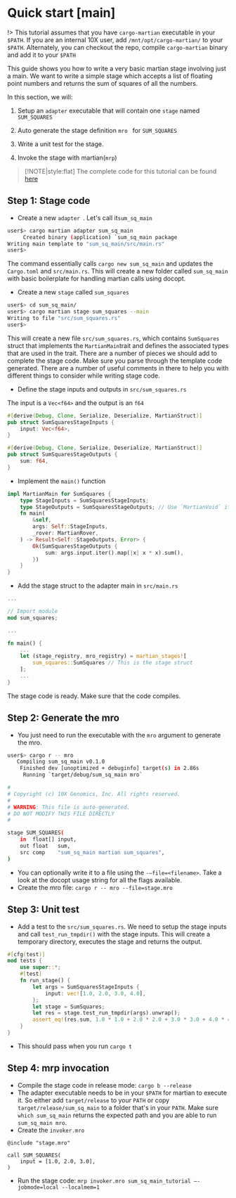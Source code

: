 # Quick start [main]

!> This tutorial assumes that you have `cargo-martian` executable in your `$PATH`. If you are an internal 10X user, add `/mnt/opt/cargo-martian/` to your `$PATH`. Alternately, you can checkout the repo, compile `cargo-martian` binary and add it to your `$PATH`

This guide shows you how to write a very basic martian stage involving just a main. We want to write a simple stage which accepts a list of floating point numbers and returns the sum of squares of all the numbers.

In this section, we will:

1. Setup an `adapter` executable that will contain one `stage` named `SUM_SQUARES`

2. Auto generate the stage definition `mro ` for `SUM_SQUARES`

3. Write a unit test for the stage.

4. Invoke the stage with martian(`mrp`)

> [!NOTE|style:flat] The complete code for this tutorial can be found [here](https://github.com/martian-lang/martian-rust/tree/master/martian-lab/examples/sum_sq_main)

## Step 1: Stage code

- Create a new `adapter `. Let's call it`sum_sq_main`

```bash
user$> cargo martian adapter sum_sq_main
     Created binary (application) `sum_sq_main package
Writing main template to "sum_sq_main/src/main.rs"
user$>
```

The command essentially calls `cargo new sum_sq_main` and updates the `Cargo.toml` and `src/main.rs`. This will create a new folder called `sum_sq_main` with basic boilerplate for handling martian calls using docopt.

* Create a new `stage` called `sum_squares`

```bash
user$> cd sum_sq_main/
user$> cargo martian stage sum_squares --main
Writing to file "src/sum_squares.rs"
user$>
```

This will create a new file `src/sum_squares.rs`, which contains `SumSquares` struct that implements the `MartianMain`trait and defines the associated types that are used in the trait. There are a number of pieces we should add to complete the stage code. Make sure you parse through the template code generated. There are a number of useful comments in there to help you with different things to consider while writing stage code.

* Define the stage inputs and outputs in `src/sum_squares.rs`

The input is a `Vec<f64>` and the output is an `f64`

```rust
#[derive(Debug, Clone, Serialize, Deserialize, MartianStruct)]
pub struct SumSquaresStageInputs {
    input: Vec<f64>,
}

#[derive(Debug, Clone, Serialize, Deserialize, MartianStruct)]
pub struct SumSquaresStageOutputs {
    sum: f64,
}
```

* Implement the `main()` function

```rust
impl MartianMain for SumSquares {
    type StageInputs = SumSquaresStageInputs;
    type StageOutputs = SumSquaresStageOutputs; // Use `MartianVoid` if empty
    fn main(
        &self,
        args: Self::StageInputs,
        _rover: MartianRover,
    ) -> Result<Self::StageOutputs, Error> {
        Ok(SumSquaresStageOutputs {
            sum: args.input.iter().map(|x| x * x).sum(),
        })
    }
}
```

* Add the stage struct to the adapter main in `src/main.rs`

```rust
...

// Import module
mod sum_squares;

...

fn main() {
    ...
    let (stage_registry, mro_registry) = martian_stages![
        sum_squares::SumSquares // This is the stage struct
    ];
    ...
}
```

The stage code is ready. Make sure that the code compiles.

## Step 2: Generate the mro

* You just need to run the executable with the `mro` argument to generate the mro. 

```bash
user$> cargo r -- mro
   Compiling sum_sq_main v0.1.0
    Finished dev [unoptimized + debuginfo] target(s) in 2.86s
     Running `target/debug/sum_sq_main mro`

#
# Copyright (c) 10X Genomics, Inc. All rights reserved.
#
# WARNING: This file is auto-generated.
# DO NOT MODIFY THIS FILE DIRECTLY
#

stage SUM_SQUARES(
    in  float[] input,
    out float   sum,
    src comp    "sum_sq_main martian sum_squares",
)
```

* You can optionally write it to a file using the `-—file=<filename>`. Take a look at the docopt usage string for all the flags available.
* Create the mro file: `cargo r -- mro --file=stage.mro`

## Step 3: Unit test

* Add a test to the `src/sum_squares.rs`. We need to setup the stage inputs and call `test_run_tmpdir()` with the stage inputs. This will create a temporary directory, executes the stage and returns the output.

```rust
#[cfg(test)]
mod tests {
    use super::*;
    #[test]
    fn run_stage() {
        let args = SumSquaresStageInputs {
            input: vec![1.0, 2.0, 3.0, 4.0],
        };
        let stage = SumSquares;
        let res = stage.test_run_tmpdir(args).unwrap();
        assert_eq!(res.sum, 1.0 * 1.0 + 2.0 * 2.0 + 3.0 * 3.0 + 4.0 * 4.0);
    }
}
```

* This should pass when you run `cargo t`

## Step 4: mrp invocation

* Compile the stage code in release mode: `cargo b --release`
* The adapter executable needs to be in your `$PATH` for martian to execute it. So either add `target/release` to your `PATH` or copy `target/release/sum_sq_main` to a folder that's in your `PATH`. Make sure `which sum_sq_main` returns the expected path and you are able to run `sum_sq_main mro`.
* Create the `invoker.mro`

```mro
@include "stage.mro"

call SUM_SQUARES(
    input = [1.0, 2.0, 3.0],
)
```

* Run the stage code: `mrp invoker.mro sum_sq_main_tutorial —-jobmode=local --localmem=1`
